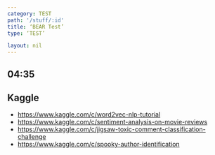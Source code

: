 ```yaml
---
category: TEST
path: '/stuff/:id'
title: ‘BEAR Test’
type: ‘TEST’

layout: nil
---
```


## 04:35

## Kaggle
* https://www.kaggle.com/c/word2vec-nlp-tutorial
* https://www.kaggle.com/c/sentiment-analysis-on-movie-reviews
* https://www.kaggle.com/c/jigsaw-toxic-comment-classification-challenge
* https://www.kaggle.com/c/spooky-author-identification
